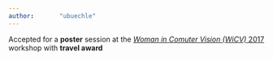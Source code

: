 ```yaml
---
author:       "ubuechle"
---
```

Accepted for a <b>poster</b> session at the <a href="https://wicvworkshop.github.io/"><em>Woman in Comuter Vision (WiCV)</em> 2017</a> workshop with <b>travel award</b>
